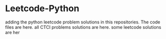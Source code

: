 # Leetcode-Python
adding the python leetcode problem solutions in this repositories. 
The code files are here.
all CTCI problems solutions are here.
some leetcode solutions are her

























































































































































































































































































































































































































































































































